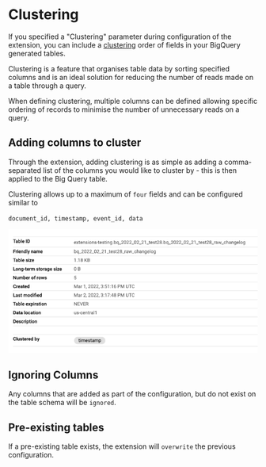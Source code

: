 # Clustering

If you specified a "Clustering" parameter during configuration of the extension, you can include a [clustering](https://cloud.google.com/bigquery/docs/clustered-tables) order of fields in your BigQuery generated tables.

Clustering is a feature that organises table data by sorting specified columns and is an ideal solution for reducing the number of reads made on a table through a query.

When defining clustering, multiple columns can be defined allowing specific ordering of records to minimise the number of unnecessary reads on a query.

## Adding columns to cluster

Through the extension, adding clustering is as simple as adding a comma-separated list of the columns you would like to cluster by -  this is then applied to the Big Query table.

Clustering allows up to a maximum of `four` fields and can be configured similar to

`document_id, timestamp, event_id, data`

![example](/docs/firestore-bigquery-export/media/clustering.png)

## Ignoring Columns

Any columns that are added as part of the configuration, but do not exist on the table schema will be `ignored`.

## Pre-existing tables

If a pre-existing table exists, the extension will `overwrite` the previous configuration.
